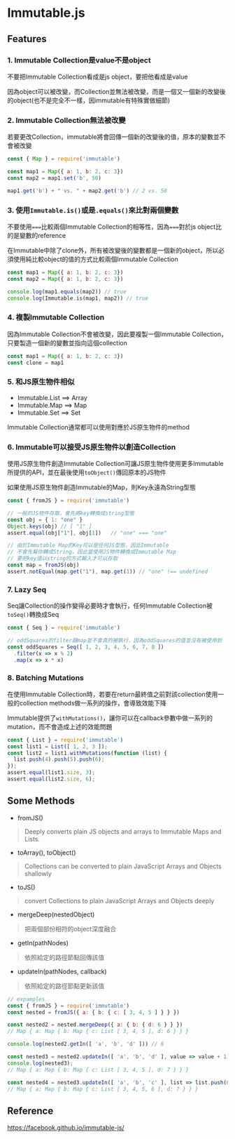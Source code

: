 # Immutable.js

## Features

### 1. Immutable Collection是value不是object

不要把Immutable Collection看成是js object，要把他看成是value

因為object可以被改變，而Collection並無法被改變，而是一個又一個新的改變後的object(也不是完全不一樣，因immutable有特殊實做細節)

### 2. Immutable Collection無法被改變

若要更改Collection，immutable將會回傳一個新的改變後的值，原本的變數並不會被改變

```js
const { Map } = require('immutable')

const map1 = Map({ a: 1, b: 2, c: 3})
const map2 = map1.set('b', 50)

map1.get('b') + " vs. " + map2.get('b') // 2 vs. 50
```

### 3. 使用`Immutable.is()`或是`.equals()`來比對兩個變數

不要使用`===`比較兩個Immutable Collection的相等性，因為`===`對於js object比的是變數的reference

在Immutable中除了clone外，所有被改變後的變數都是一個新的object，所以必須使用純比較object的值的方式比較兩個Immutable Collection

```js
const map1 = Map({ a: 1, b: 2, c: 3})
const map2 = Map({ a: 1, b: 2, c: 3})

console.log(map1.equals(map2)) // true
console.log(Immutable.is(map1, map2)) // true
```

### 4. 複製Immutable Collection

因為Immutable Collection不會被改變，因此要複製一個Immutable Collection，只要製造一個新的變數並指向這個collection

```js
const map1 = Map({ a: 1, b: 2, c: 3})
const clone = map1
```

### 5. 和JS原生物件相似

- Immutable.List ==> Array
- Immutable.Map ==> Map
- Immutable.Set ==> Set

Immutable Collection通常都可以使用對應於JS原生物件的method

### 6. Immutable可以接受JS原生物件以創造Collection

使用JS原生物件創造Immutable Collection可讓JS原生物件使用更多Immutable所提供的API，並在最後使用`toObject()`傳回原本的JS物件

如果使用JS原生物件創造Immutable的Map，則Key永遠為String型態

```js
const { fromJS } = require('immutable')

// 一般的JS物件存取，會先將key轉換成string型態
const obj = { 1: "one" }
Object.keys(obj) // [ "1" ]
assert.equal(obj["1"], obj[1])   // "one" === "one"

// 由於Immutable Map的Key可以是任何JS型態，因此Immutable
// 不會先幫你轉成String，因此當使用JS物件轉換成Immutable Map
// 要把key值以string的方式輸入才可以存取
const map = fromJS(obj)
assert.notEqual(map.get("1"), map.get(1)) // "one" !== undefined
```

### 7. Lazy Seq

Seq讓Collection的操作變得必要時才會執行，任何Immutable Collection被`toSeq()`轉換成Seq

```js
const { Seq } = require('immutable')

// oddSquares的filter跟map並不會真的被執行，因為oddSquares的值並沒有被使用到
const oddSquares = Seq([ 1, 2, 3, 4, 5, 6, 7, 8 ])
  .filter(x => x % 2)
  .map(x => x * x)
```

### 8. Batching Mutations

在使用Immutable Collection時，若要在return最終值之前對該collection使用一般的collection methods做一系列的操作，會導致效能下降

Immutable提供了`withMutations()`，讓你可以在callback參數中做一系列的mutation，而不會造成上述的效能問題

```js
const { List } = require('immutable')
const list1 = List([ 1, 2, 3 ]);
const list2 = list1.withMutations(function (list) {
  list.push(4).push(5).push(6);
});
assert.equal(list1.size, 3);
assert.equal(list2.size, 6);
```

## Some Methods

- fromJS()
>Deeply converts plain JS objects and arrays to Immutable Maps and Lists.

- toArray(), toObject()
>Collections can be converted to plain JavaScript Arrays and Objects shallowly

- toJS()
>convert Collections to plain JavaScript Arrays and Objects deeply

- mergeDeep(nestedObject)
>把兩個部份相符的object深度融合

- getIn(pathNodes)
>依照給定的路徑節點回傳該值

- updateIn(pathNodes, callback)
>依照給定的路徑節點更新該值

```js
// expamples
const { fromJS } = require('immutable')
const nested = fromJS({ a: { b: { c: [ 3, 4, 5 ] } } })

const nested2 = nested.mergeDeep({ a: { b: { d: 6 } } })
// Map { a: Map { b: Map { c: List [ 3, 4, 5 ], d: 6 } } }

console.log(nested2.getIn([ 'a', 'b', 'd' ])) // 6

const nested3 = nested2.updateIn([ 'a', 'b', 'd' ], value => value + 1)
console.log(nested3);
// Map { a: Map { b: Map { c: List [ 3, 4, 5 ], d: 7 } } }

const nested4 = nested3.updateIn([ 'a', 'b', 'c' ], list => list.push(6))
// Map { a: Map { b: Map { c: List [ 3, 4, 5, 6 ], d: 7 } } }
```

## Reference
https://facebook.github.io/immutable-js/